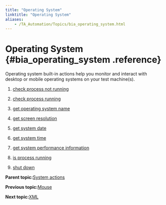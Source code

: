 ```yaml
--- 
title: "Operating System"
linktitle: "Operating System"
aliases: 
    - /TA_Automation/Topics/bia_operating_system.html
---
```

# Operating System {#bia_operating_system .reference}

Operating system built-in actions help you monitor and interact with desktop or mobile operating systems on your test machine\(s\).

1.  [check process not running](../../TA_Automation/Topics/bia_check_process_not_running.html)  

2.  [check process running](../../TA_Automation/Topics/bia_check_process_running.html)  

3.  [get operating system name](../../TA_Automation/Topics/bia_get_operating_system_name.html)  

4.  [get screen resolution](../../TA_Automation/Topics/bia_get_screen_resolution.html)  

5.  [get system date](../../TA_Automation/Topics/bia_get_system_date.html)  

6.  [get system time](../../TA_Automation/Topics/bia_get_system_time.html)  

7.  [get system performance information](../../TA_Automation/Topics/bia_get_system_performance_information.html)  

8.  [is process running](../../TA_Automation/Topics/bia_is_process_running.html)  

9.  [shut down](../../TA_Automation/Topics/bia_shut_down.html)  


**Parent topic:**[System actions](../../TA_Automation/Topics/bia_System.html)

**Previous topic:**[Mouse](../../TA_Automation/Topics/bia_mouse_events.html)

**Next topic:**[XML](../../TA_Automation/Topics/bia_XML.html)

